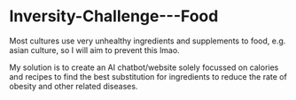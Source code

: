 # Inversity-Challenge---Food

Most cultures use very unhealthy ingredients and supplements to food, e.g. asian culture, so I will aim to prevent this lmao.

My solution is to create an AI chatbot/website solely focussed on calories and recipes to find the best substitution for ingredients to reduce the rate of obesity and other related diseases. 
